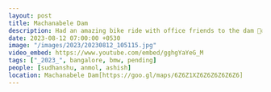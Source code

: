 ```yaml
---
layout: post
title: Machanabele Dam
description: Had an amazing bike ride with office friends to the dam 🚴‍♂️ Scenic roads, laughter-filled moments, and breathtaking views. Grateful for the adventure and camaraderie! 🌄😊 #OfficeFun #BikeRideJoy
date: 2023-08-12 07:00:00 +0530
image: "/images/2023/20230812_105115.jpg"
video_embed: https://www.youtube.com/embed/gghgYaYeG_M
tags: ["_2023_", bangalore, bmw, pending]
people: [sudhanshu, anmol, ashish]
location: Machanabele Dam[https://goo.gl/maps/6Z6Z1XZ6Z6Z6Z6Z6Z6]
---
```

